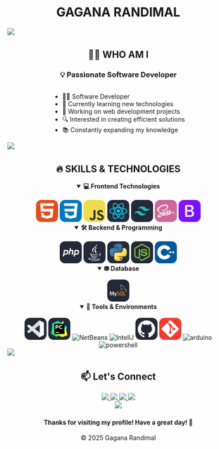 # <div align="center">GAGANA RANDIMAL</div>
 
<img src="https://user-images.githubusercontent.com/73097560/115834477-dbab4500-a447-11eb-908a-139a6edaec5c.gif">

## <div align="center">👨‍💻 WHO AM I</div>

<div align="center">
    <h3>💡 Passionate Software Developer</h3>
    <ul align="left" style="display: inline-block; text-align: left;">
        <li>👨‍💻 Software Developer</li>
        <li>🌱 Currently learning new technologies</li>
        <li>💼 Working on web development projects</li>
        <li>🔍 Interested in creating efficient solutions</li>
        <li>📚 Constantly expanding my knowledge</li>
    </ul>
</div>

<img src="https://user-images.githubusercontent.com/73097560/115834477-dbab4500-a447-11eb-908a-139a6edaec5c.gif">

## <div align="center">🔥 SKILLS & TECHNOLOGIES</div>

<details open>
    <summary align="center"><b>💻 Frontend Technologies</b></summary>
    <br>
    <div align="center">
        <img src="https://github.com/tandpfun/skill-icons/blob/main/icons/HTML.svg" alt="HTML" width="50" height="50" />
        <img src="https://github.com/tandpfun/skill-icons/blob/main/icons/CSS.svg" alt="CSS" width="50" height="50" />
        <img src="https://github.com/tandpfun/skill-icons/blob/main/icons/JavaScript.svg" alt="JavaScript" width="50" height="50" />
        <img src="https://github.com/tandpfun/skill-icons/blob/main/icons/React-Dark.svg" alt="React" width="50" height="50" />
        <img src="https://github.com/tandpfun/skill-icons/blob/main/icons/TailwindCSS-Dark.svg" alt="TailwindCSS" width="50" height="50" />
        <img src="https://github.com/tandpfun/skill-icons/blob/main/icons/Sass.svg" alt="Sass" width="50" height="50" />
        <img src="https://github.com/tandpfun/skill-icons/blob/main/icons/Bootstrap.svg" alt="Bootstrap" width="50" height="50" />
    </div>
</details>

<details open>
    <summary align="center"><b>🛠️ Backend & Programming</b></summary>
    <br>
    <div align="center">
        <img src="https://github.com/tandpfun/skill-icons/blob/main/icons/PHP-Dark.svg" alt="PHP" width="50" height="50" />
        <img src="https://github.com/tandpfun/skill-icons/blob/main/icons/Java-Dark.svg" alt="Java" width="50" height="50" />
        <img src="https://github.com/tandpfun/skill-icons/blob/main/icons/Python-Dark.svg" alt="Python" width="50" height="50" />
        <img src="https://github.com/tandpfun/skill-icons/blob/main/icons/NodeJS-Dark.svg" alt="Node.js" width="50" height="50" />
        <img src="https://github.com/tandpfun/skill-icons/blob/main/icons/CPP.svg" alt="C++" width="50" height="50" />
    </div>
</details>

<details open>
    <summary align="center"><b>⛃ Database</b></summary>
    <br>
    <div align="center">
        <img src="https://github.com/tandpfun/skill-icons/blob/main/icons/MySQL-Dark.svg" alt="MySQL" width="50" height="50" />
    </div>
</details>

<details open>
    <summary align="center"><b>🧊 Tools & Environments</b></summary>
    <br>
    <div align="center">
        <img src="https://github.com/tandpfun/skill-icons/blob/main/icons/VSCode-Dark.svg" alt="Visual Studio Code" width="50" height="50" />
        <img src="https://github.com/tandpfun/skill-icons/blob/main/icons/PyCharm-Dark.svg" alt="PyCharm" width="50" height="50" />
        <img src="https://upload.wikimedia.org/wikipedia/commons/9/98/Apache_NetBeans_Logo.svg" alt="NetBeans" width="50" height="50" />
        <img src="https://static-00.iconduck.com/assets.00/intellij-idea-icon-1024x1024-qizpvp2b.png" alt="IntellJ" width="50" height="50" />
        <img src="https://github.com/tandpfun/skill-icons/blob/main/icons/Github-Dark.svg" alt="GitHub" width="50" height="50" />
        <img src="https://github.com/tandpfun/skill-icons/blob/main/icons/Git.svg" alt="Git" width="50" height="50" />
        <img src="https://brandslogos.com/wp-content/uploads/thumbs/arduino-logo-vector-1.svg" alt="arduino" width="50" height="50" />
        <img src="https://upload.wikimedia.org/wikipedia/commons/2/2f/PowerShell_5.0_icon.png" alt="powershell" width="50" height="50" />
    </div>
</details>
 

<img src="https://user-images.githubusercontent.com/73097560/115834477-dbab4500-a447-11eb-908a-139a6edaec5c.gif">

## <div align="center">📫 Let's Connect</div>

<div align="center">
    <a href="mailto:work.gaganarandimal@gmail.com">
        <img src="https://img.shields.io/badge/Email-D14836?style=for-the-badge&logo=gmail&logoColor=white" />
    </a>
    <a href="https://github.com/gagana084" target="_blank">
        <img src="https://img.shields.io/badge/GitHub-100000?style=for-the-badge&logo=github&logoColor=white" />
    </a>
    <a href="#" target="_blank">
        <img src="https://img.shields.io/badge/Instagram-E4405F?style=for-the-badge&logo=instagram&logoColor=white" />
    </a>
    <a href="#" target="_blank">
        <img src="https://img.shields.io/badge/Facebook-1877F2?style=for-the-badge&logo=facebook&logoColor=white" />
    </a>
</div>

 
<div align="center">
    <img src="https://capsule-render.vercel.app/api?type=waving&color=0969da&height=100&section=footer" />
</div>

<div align="center">
    <h4>Thanks for visiting my profile! Have a great day! 👋</h4>
</div>

<div align="center">
    &copy; 2025 Gagana Randimal
</div>
